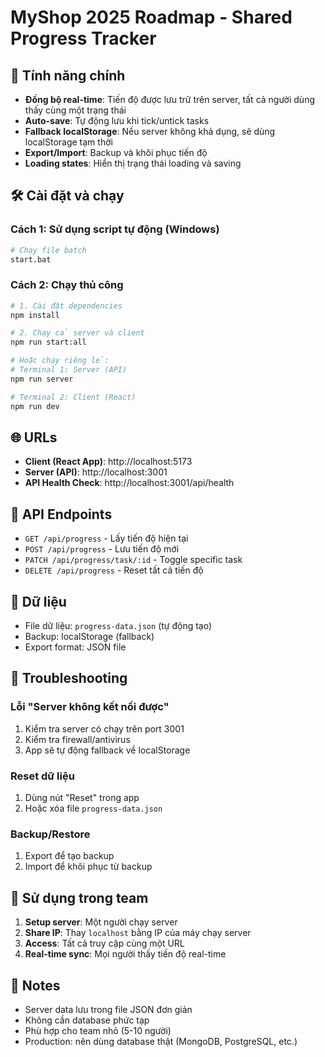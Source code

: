 # MyShop 2025 Roadmap - Shared Progress Tracker

## 🚀 Tính năng chính

- **Đồng bộ real-time**: Tiến độ được lưu trữ trên server, tất cả người dùng thấy cùng một trạng thái
- **Auto-save**: Tự động lưu khi tick/untick tasks
- **Fallback localStorage**: Nếu server không khả dụng, sẽ dùng localStorage tạm thời
- **Export/Import**: Backup và khôi phục tiến độ
- **Loading states**: Hiển thị trạng thái loading và saving

## 🛠️ Cài đặt và chạy

### Cách 1: Sử dụng script tự động (Windows)

```bash
# Chạy file batch
start.bat
```

### Cách 2: Chạy thủ công

```bash
# 1. Cài đặt dependencies
npm install

# 2. Chạy cả server và client
npm run start:all

# Hoặc chạy riêng lẻ:
# Terminal 1: Server (API)
npm run server

# Terminal 2: Client (React)
npm run dev
```

## 🌐 URLs

- **Client (React App)**: http://localhost:5173
- **Server (API)**: http://localhost:3001
- **API Health Check**: http://localhost:3001/api/health

## 📡 API Endpoints

- `GET /api/progress` - Lấy tiến độ hiện tại
- `POST /api/progress` - Lưu tiến độ mới
- `PATCH /api/progress/task/:id` - Toggle specific task
- `DELETE /api/progress` - Reset tất cả tiến độ

## 💾 Dữ liệu

- File dữ liệu: `progress-data.json` (tự động tạo)
- Backup: localStorage (fallback)
- Export format: JSON file

## 🔧 Troubleshooting

### Lỗi "Server không kết nối được"

1. Kiểm tra server có chạy trên port 3001
2. Kiểm tra firewall/antivirus
3. App sẽ tự động fallback về localStorage

### Reset dữ liệu

1. Dùng nút "Reset" trong app
2. Hoặc xóa file `progress-data.json`

### Backup/Restore

1. Export để tạo backup
2. Import để khôi phục từ backup

## 🎯 Sử dụng trong team

1. **Setup server**: Một người chạy server
2. **Share IP**: Thay `localhost` bằng IP của máy chạy server
3. **Access**: Tất cả truy cập cùng một URL
4. **Real-time sync**: Mọi người thấy tiến độ real-time

## 📝 Notes

- Server data lưu trong file JSON đơn giản
- Không cần database phức tạp
- Phù hợp cho team nhỏ (5-10 người)
- Production: nên dùng database thật (MongoDB, PostgreSQL, etc.)
